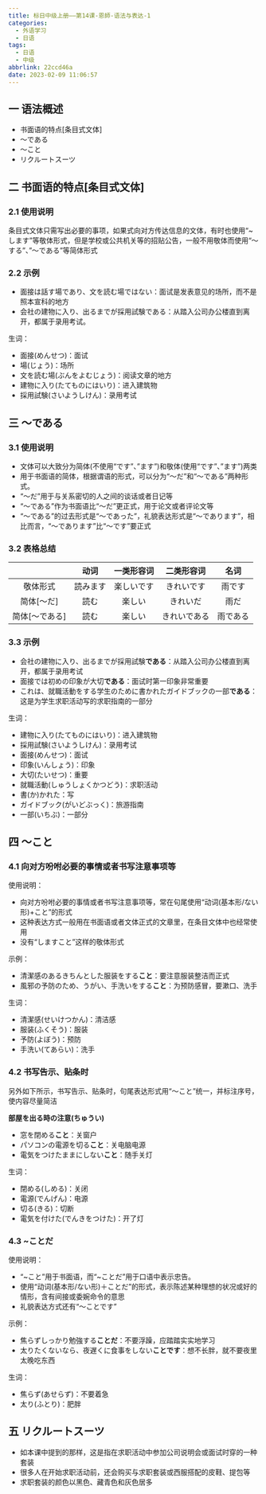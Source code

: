 ```yaml
---
title: 标日中级上册——第14课-恩師-语法与表达-1
categories:
  - 外语学习
  - 日语
tags:
  - 日语
  - 中级
abbrlink: 22ccd46a
date: 2023-02-09 11:06:57
---
```

## 一 语法概述

* 书面语的特点[条目式文体]
* ～である
* ～こと
* リクルートスーツ

<!--more-->

## 二 书面语的特点[条目式文体]

### 2.1 使用说明

条目式文体只需写出必要的事项，如果式向对方传达信息的文体，有时也使用“~します”等敬体形式，但是学校或公共机关等的招贴公告，一般不用敬体而使用“～する”、”～である”等简体形式

### 2.2 示例

* 面接は話す場であり、文を読む場ではない：面试是发表意见的场所，而不是照本宣科的地方
* 会社の建物に入り、出るまでが採用試験である：从踏入公司办公楼直到离开，都属于录用考试。

生词：

* 面接(めんせつ)：面试
* 場(じょう)：场所
* 文を読む場(ぶんをよむじょう)：阅读文章的地方
* 建物に入り(たてものにはいり)：进入建筑物
* 採用試験(さいようしけん)：录用考试

## 三 ～である

### 3.1 使用说明

* 文体可以大致分为简体(不使用“です”、”ます”)和敬体(使用“です”、”ます”)两类
* 用于书面语的简体，根据谓语的形式，可以分为“～だ”和“～である”两种形式。
* “～だ”用于与关系密切的人之间的谈话或者日记等
* “～である”作为书面语比“～だ”更正式，用于论文或者评论文等
* “～である”的过去形式是“～であった”，礼貌表达形式是“～であります”，相比而言，“～であります”比“～です”要正式

### 3.2 表格总结

|                |   动词   | 一类形容词 |  二类形容词  |   名词   |
| :------------: | :------: | :--------: | :----------: | :------: |
|    敬体形式    | 読みます | 楽しいです |  きれいです  |  雨です  |
|   简体[～だ]   |   読む   |   楽しい   |   きれいだ   |   雨だ   |
| 简体[～である] |   読む   |   楽しい   | きれいである | 雨である |

### 3.3 示例

* 会社の建物に入り、出るまでが採用試験**である**：从踏入公司办公楼直到离开，都属于录用考试
* 面接では初めの印象が大切**である**：面试时第一印象非常重要
* これは、就職活動をする学生のために書かれたガイドブックの一部**である**：这是为学生求职活动写的求职指南的一部分

生词：

* 建物に入り(たてものにはいり)：进入建筑物
* 採用試験(さいようしけん)：录用考试
* 面接(めんせつ)：面试
* 印象(いんしょう)：印象
* 大切(たいせつ)：重要
* 就職活動(しゅうしょくかつどう)：求职活动
* 書(か)かれた：写
* ガイドブック(がいどぶっく)：旅游指南
* 一部(いちぶ)：一部分

## 四 ～こと

### 4.1 向对方吩咐必要的事情或者书写注意事项等

使用说明：

* 向对方吩咐必要的事情或者书写注意事项等，常在句尾使用“动词(基本形/ない形)+こと”的形式
* 这种表达方式一般用在书面语或者文体正式的文章里，在条目文体中也经常使用
* 没有“しますこと”这样的敬体形式

示例：

* 清潔感のあるきちんとした服装をする**こと**：要注意服装整洁而正式
* 風邪の予防のため、うがい、手洗いをする**こと**：为预防感冒，要漱口、洗手

生词：

* 清潔感(せいけつかん)：清洁感
* 服装(ふくそう)：服装
* 予防(よぼう)：预防
* 手洗い(てあらい)：洗手

### 4.2 书写告示、贴条时

另外如下所示，书写告示、贴条时，句尾表达形式用“～こと”统一，并标注序号，使内容尽量简洁

**部屋を出る時の注意(ちゅうい)**

* 窓を閉める**こと**：关窗户
* パソコンの電源を切る**こと**：关电脑电源
* 電気をつけたままにしない**こと**：随手关灯

生词：

* 閉める(しめる)：关闭
* 電源(でんげん)：电源
* 切る(きる)：切断
* 電気を付けた(でんきをつけた)：开了灯

### 4.3 ~ことだ

使用说明：

* “~こと”用于书面语，而“~ことだ”用于口语中表示忠告。
* 使用“动词(基本形/ない形)＋ことだ”的形式，表示陈述某种理想的状况或好的情形，含有间接或委婉命令的意思
* 礼貌表达方式还有“～ことです”

示例：

* 焦らずしっかり勉強する**ことだ**：不要浮躁，应踏踏实实地学习
* 太りたくないなら、夜遅くに食事をしない**ことです**：想不长胖，就不要夜里太晚吃东西

生词：

* 焦らず(あせらず)：不要着急
* 太り(ふとり)：肥胖

## 五 リクルートスーツ

* 如本课中提到的那样，这是指在求职活动中参加公司说明会或面试时穿的一种套装
* 很多人在开始求职活动前，还会购买与求职套装或西服搭配的皮鞋、提包等
* 求职套装的颜色以黑色、藏青色和灰色居多

